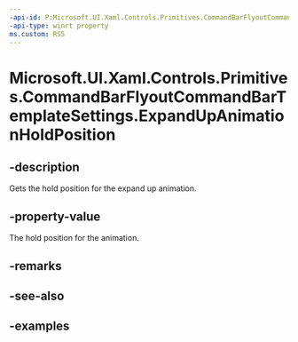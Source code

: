 ```yaml
---
-api-id: P:Microsoft.UI.Xaml.Controls.Primitives.CommandBarFlyoutCommandBarTemplateSettings.ExpandUpAnimationHoldPosition
-api-type: winrt property
ms.custom: RS5
---
```

<!-- Property syntax.
public double ExpandUpAnimationHoldPosition { get; }
-->

# Microsoft.UI.Xaml.Controls.Primitives.CommandBarFlyoutCommandBarTemplateSettings.ExpandUpAnimationHoldPosition


## -description

Gets the hold position for the expand up animation.


## -property-value

The hold position for the animation.


## -remarks


## -see-also


## -examples


